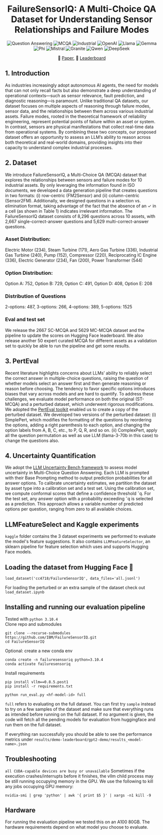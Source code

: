 <div align="center">

# FailureSensorIQ: A Multi-Choice QA Dataset for Understanding Sensor Relationships and Failure Modes

![Question Answering](https://img.shields.io/badge/Task-Question_Answering-red) 
![MCQA](https://img.shields.io/badge/Task-Multi--Choice--QA-red) 
![Industrial](https://img.shields.io/badge/Domain-Industrial--Assets-red) 
![OpenAI](https://img.shields.io/badge/Model-OpenAI-21C2A4)
![Llama](https://img.shields.io/badge/Model-Llama-21C2A4)
![Gemma](https://img.shields.io/badge/Model-Gemma-21C2A4)
![Phi](https://img.shields.io/badge/Model-Phi-21C2A4)
![Mistral](https://img.shields.io/badge/Model-Mistral-21C2A4) 
![Granite](https://img.shields.io/badge/Model-Granite-21C2A4)
![Qwen](https://img.shields.io/badge/Model-Qwen-21C2A4)
![DeepSeek](https://img.shields.io/badge/Model-DeepSeek-21C2A4)

📰 [Paper](https://arxiv.org/abs/), 🤗 [Leaderboard](https://huggingface.co/spaces/cc4718/FailureSensorIQ)

</div>

## 1. Introduction
As industries increasingly adopt autonomous AI agents, the need for models that can not only recall facts but also demonstrate a deep understanding of operational contexts—such as sensor relevance, fault prediction, and diagnostic reasoning—is paramount. Unlike traditional QA datasets, our dataset focuses on multiple aspects of reasoning through failure modes, sensor data, and the relationships between them across various industrial
assets. Failure modes, rooted in the theoretical framework of reliability engineering, represent potential points of failure within an asset or system. In contrast, sensors are physical manifestations that collect real-time data from operational systems. By combining these two concepts, our proposed dataset offers an opportunity to assess an LLM’s ability to reason across both theoretical and real-world domains, providing insights into their capacity to understand complex industrial processes. 


## 2. Dataset
We introduce FailureSensorIQ, a Multi-Choice QA (MCQA) dataset that explores the relationships between sensors and failure modes for 10 industrial assets. By only leveraging the information found in ISO documents, we developed a data generation pipeline that creates questions in two formats: (i) row-centric (FM2Sensor) and (ii) column-centric (Sensor2FM). Additionally, we designed questions
in a selection vs. elimination format, taking advantage of the fact that the absence of an ✓ in a cell (as shown in Table 1) indicates irrelevant information. The FailureSensorIQ dataset consists of 8,296
questions across 10 assets, with 2,667 single-correct-answer questions and 5,629 multi-correct-answer questions.

### Asset Distribution: 
Electric Motor (234), Steam Turbine (171), Aero Gas Turbine (336), Industrial Gas Turbine (240), Pump (152), Compressor (220), Reciprocating IC Engine (336), Electric Generator (234), Fan (200), Power Transformer (544)

### Option Distribution: 
Option A: 752, Option B: 729, Option C: 491, Option D: 408, Option E: 208

### Distribution of Questions
2-options: 487, 3-options: 266, 4-options: 389, 5-options: 1525

### Eval and test set
We release the 2667 SC-MCQA and 5629 MC-MCQA dataset and the pipeline to update the scores on Hugging Face leaderboard. We also release another 50 expert curated MCQA for different assets as a validation set to quickly be able to run the pipeline and get some results.

## 3. PertEval
Recent literature highlights concerns about LLMs’ ability to reliably select the correct answer in multiple-choice questions, raising the question of whether models select an answer first and then generate reasoning or reason before choosing. The tendency to favor specific options introduces biases that vary across models and are hard to quantify. To address these challenges, we evaluate model performance on both the original (ST-MCQA) and a perturbed dataset, which underwent rigorous modifications. We adopted the [PertEval toolkit](https://github.com/aigc-apps/PertEval) enabled us to create a copy of the perturbed dataset. We developed two versions of the perturbed dataset: (i) SimplePert, which modifies the formatting of the questions by reordering the options, adding a right parenthesis to each option, and changing the option labels from A, B, C, etc., to P, Q, R, and so on. (ii) ComplexPert, apply all the question permutation as well as use LLM (llama-3-70b in this case) to change the questions also.

## 4. Uncertainty Quantification
We adopt the [LLM Uncertainty Bench framework](https://github.com/smartyfh/LLM-Uncertainty-Bench) to assess model uncertainty in Multi-Choice Question Answering. Each LLM is prompted with their Base Prompting method to output prediction probabilities for all answer options. To calibrate uncertainty estimates, we partition the dataset by asset type into a calibration set and a test set. Using the calibration set, we compute conformal scores that define a confidence threshold ˆq. For the test set, any answer option with a probability exceeding ˆq is selected as a prediction. This approach allows a variable number of predicted options per question, ranging from zero to all available choices.


## LLMFeatureSelect and Kaggle experiments
`kaggle` folder contains the 3 dataset experiments we performed to evaluate the model's feature suggestions. It also contains `LLMFeatureSelector`, an sklearn pipeline for feature selection which uses and supports Hugging Face models. 

## Loading the dataset from Hugging Face 🤗
```
load_dataset('cc4718/FailureSensorIQ', data_files='all.jsonl')
```
For loading the perturbed or an extra sample of the dataset check out `load_dataset.ipynb`  

## Installing and running our evaluation pipeline
Tested with `python 3.10.4`  
Clone repo and submodules
```
git clone --recurse-submodules https://github.com/IBM/FailureSensorIQ.git
cd FailureSensorIQ
```
Optional: create a new conda env
```
conda create -n failuresensoriq python=3.10.4
conda activate failuresensoriq
```
Install requirements
```
pip install vllm==0.8.5.post1
pip install -r requirements.txt
```
```
python run_eval.py <hf-model-id> full
```
`full` refers to evaluating on the full dataset. You can first try `sample` instead to try on a few samples of the dataset and make sure that everything runs as intended before running on the full dataset.
If no argument is given, the code will fetch all the pending models for evaluation from huggingface and run them on the full dataset.  

If everything ran successfully you should be able to see the performance metrics under `results/demo-leaderboard/gpt2-demo/results_<model-name>.json`

## Troubleshooting
```all CUDA-capable devices are busy or unavailable```
Sometimes if the execution crashes/interrupts before it finishes, the vllm child process may be still running occupying memory in the GPU. We use the following to kill any jobs occupying GPU memory:
```
nvidia-smi | grep 'python' | awk '{ print $5 }' | xargs -n1 kill -9
```

## Hardware  
For running the evaluation pipeline we tested this on an A100 80GB. The hardware requirements depend on what model you choose to evaluate.
